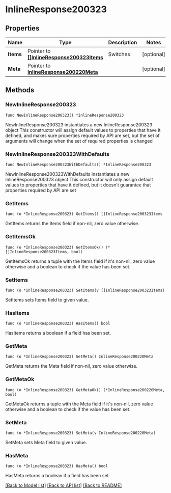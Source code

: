 # InlineResponse200323

## Properties

Name | Type | Description | Notes
------------ | ------------- | ------------- | -------------
**Items** | Pointer to [**[]InlineResponse200323Items**](InlineResponse200323Items.md) | Switches | [optional] 
**Meta** | Pointer to [**InlineResponse200220Meta**](InlineResponse200220Meta.md) |  | [optional] 

## Methods

### NewInlineResponse200323

`func NewInlineResponse200323() *InlineResponse200323`

NewInlineResponse200323 instantiates a new InlineResponse200323 object
This constructor will assign default values to properties that have it defined,
and makes sure properties required by API are set, but the set of arguments
will change when the set of required properties is changed

### NewInlineResponse200323WithDefaults

`func NewInlineResponse200323WithDefaults() *InlineResponse200323`

NewInlineResponse200323WithDefaults instantiates a new InlineResponse200323 object
This constructor will only assign default values to properties that have it defined,
but it doesn't guarantee that properties required by API are set

### GetItems

`func (o *InlineResponse200323) GetItems() []InlineResponse200323Items`

GetItems returns the Items field if non-nil, zero value otherwise.

### GetItemsOk

`func (o *InlineResponse200323) GetItemsOk() (*[]InlineResponse200323Items, bool)`

GetItemsOk returns a tuple with the Items field if it's non-nil, zero value otherwise
and a boolean to check if the value has been set.

### SetItems

`func (o *InlineResponse200323) SetItems(v []InlineResponse200323Items)`

SetItems sets Items field to given value.

### HasItems

`func (o *InlineResponse200323) HasItems() bool`

HasItems returns a boolean if a field has been set.

### GetMeta

`func (o *InlineResponse200323) GetMeta() InlineResponse200220Meta`

GetMeta returns the Meta field if non-nil, zero value otherwise.

### GetMetaOk

`func (o *InlineResponse200323) GetMetaOk() (*InlineResponse200220Meta, bool)`

GetMetaOk returns a tuple with the Meta field if it's non-nil, zero value otherwise
and a boolean to check if the value has been set.

### SetMeta

`func (o *InlineResponse200323) SetMeta(v InlineResponse200220Meta)`

SetMeta sets Meta field to given value.

### HasMeta

`func (o *InlineResponse200323) HasMeta() bool`

HasMeta returns a boolean if a field has been set.


[[Back to Model list]](../README.md#documentation-for-models) [[Back to API list]](../README.md#documentation-for-api-endpoints) [[Back to README]](../README.md)



